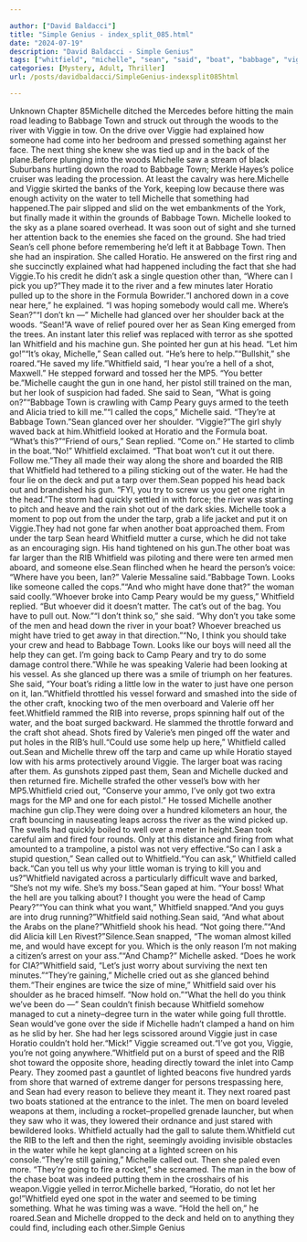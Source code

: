 ```yaml
---

author: ["David Baldacci"]
title: "Simple Genius - index_split_085.html"
date: "2024-07-19"
description: "David Baldacci - Simple Genius"
tags: ["whitfield", "michelle", "sean", "said", "boat", "babbage", "viggie", "water", "called", "town", "back", "horatio", "head", "going", "rib", "river", "gun", "shot", "one", "camp", "peary", "men", "shore", "would", "glanced"]
categories: [Mystery, Adult, Thriller]
url: /posts/davidbaldacci/SimpleGenius-indexsplit085html

---
```



Unknown
Chapter 85Michelle ditched the Mercedes before hitting the main road leading to Babbage Town and struck out through the woods to the river with Viggie in tow. On the drive over Viggie had explained how someone had come into her bedroom and pressed something against her face. The next thing she knew she was tied up and in the back of the plane.Before plunging into the woods Michelle saw a stream of black Suburbans hurtling down the road to Babbage Town; Merkle Hayes’s police cruiser was leading the procession. At least the cavalry was here.Michelle and Viggie skirted the banks of the York, keeping low because there was enough activity on the water to tell Michelle that something had happened.The pair slipped and slid on the wet embankments of the York, but finally made it within the grounds of Babbage Town. Michelle looked to the sky as a plane soared overhead. It was soon out of sight and she turned her attention back to the enemies she faced on the ground. She had tried Sean’s cell phone before remembering he’d left it at Babbage Town. Then she had an inspiration. She called Horatio. He answered on the first ring and she succinctly explained what had happened including the fact that she had Viggie.To his credit he didn’t ask a single question other than, “Where can I pick you up?”They made it to the river and a few minutes later Horatio pulled up to the shore in the Formula Bowrider.“I anchored down in a cove near here,” he explained. “I was hoping somebody would call me. Where’s Sean?”“I don’t kn —” Michelle had glanced over her shoulder back at the woods. “Sean!”A wave of relief poured over her as Sean King emerged from the trees. An instant later this relief was replaced with terror as she spotted Ian Whitfield and his machine gun. She pointed her gun at his head. “Let him go!”“It’s okay, Michelle,” Sean called out. “He’s here to help.”“Bullshit,” she roared.“He saved my life.”Whitfield said, “I hear you’re a hell of a shot, Maxwell.” He stepped forward and tossed her the MP5. “You better be.”Michelle caught the gun in one hand, her pistol still trained on the man, but her look of suspicion had faded. She said to Sean, “What is going on?”“Babbage Town is crawling with Camp Peary guys armed to the teeth and Alicia tried to kill me.”“I called the cops,” Michelle said. “They’re at Babbage Town.”Sean glanced over her shoulder. “Viggie?”The girl shyly waved back at him.Whitfield looked at Horatio and the Formula boat. “What’s this?”“Friend of ours,” Sean replied. “Come on.” He started to climb in the boat.“No!” Whitfield exclaimed. “That boat won’t cut it out there. Follow me.”They all made their way along the shore and boarded the RIB that Whitfield had tethered to a piling sticking out of the water. He had the four lie on the deck and put a tarp over them.Sean popped his head back out and brandished his gun. “FYI, you try to screw us you get one right in the head.”The storm had quickly settled in with force; the river was starting to pitch and heave and the rain shot out of the dark skies. Michelle took a moment to pop out from the under the tarp, grab a life jacket and put it on Viggie.They had not gone far when another boat approached them. From under the tarp Sean heard Whitfield mutter a curse, which he did not take as an encouraging sign. His hand tightened on his gun.The other boat was far larger than the RIB Whitfield was piloting and there were ten armed men aboard, and someone else.Sean flinched when he heard the person’s voice: “Where have you been, Ian?” Valerie Messaline said.“Babbage Town. Looks like someone called the cops.”“And who might have done that?” the woman said coolly.“Whoever broke into Camp Peary would be my guess,” Whitfield replied. “But whoever did it doesn’t matter. The cat’s out of the bag. You have to pull out. Now.”“I don’t think so,” she said. “Why don’t you take some of the men and head down the river in your boat? Whoever breached us might have tried to get away in that direction.”“No, I think you should take your crew and head to Babbage Town. Looks like our boys will need all the help they can get. I’m going back to Camp Peary and try to do some damage control there.”While he was speaking Valerie had been looking at his vessel. As she glanced up there was a smile of triumph on her features. She said, “Your boat’s riding a little low in the water to just have one person on it, Ian.”Whitfield throttled his vessel forward and smashed into the side of the other craft, knocking two of the men overboard and Valerie off her feet.Whitfield rammed the RIB into reverse, props spinning half out of the water, and the boat surged backward. He slammed the throttle forward and the craft shot ahead. Shots fired by Valerie’s men pinged off the water and put holes in the RIB’s hull.“Could use some help up here,” Whitfield called out.Sean and Michelle threw off the tarp and came up while Horatio stayed low with his arms protectively around Viggie. The larger boat was racing after them. As gunshots zipped past them, Sean and Michelle ducked and then returned fire. Michelle strafed the other vessel’s bow with her MP5.Whitfield cried out, “Conserve your ammo, I’ve only got two extra mags for the MP and one for each pistol.” He tossed Michelle another machine gun clip.They were doing over a hundred kilometers an hour, the craft bouncing in nauseating leaps across the river as the wind picked up. The swells had quickly boiled to well over a meter in height.Sean took careful aim and fired four rounds. Only at this distance and firing from what amounted to a trampoline, a pistol was not very effective.“So can I ask a stupid question,” Sean called out to Whitfield.“You can ask,” Whitfield called back.“Can you tell us why your little woman is trying to kill you and us?”Whitfield navigated across a particularly difficult wave and barked, “She’s not my wife. She’s my boss.”Sean gaped at him. “Your boss! What the hell are you talking about? I thought you were the head of Camp Peary?”“You can think what you want,” Whitfield snapped.“And you guys are into drug running?”Whitfield said nothing.Sean said, “And what about the Arabs on the plane?”Whitfield shook his head. “Not going there.”“And did Alicia kill Len Rivest?”Silence.Sean snapped, “The woman almost killed me, and would have except for you. Which is the only reason I’m not making a citizen’s arrest on your ass.”“And Champ?” Michelle asked. “Does he work for CIA?”Whitfield said, “Let’s just worry about surviving the next ten minutes.”“They’re gaining,” Michelle cried out as she glanced behind them.“Their engines are twice the size of mine,” Whitfield said over his shoulder as he braced himself. “Now hold on.”“What the hell do you think we’ve been do —” Sean couldn’t finish because Whitfield somehow managed to cut a ninety–degree turn in the water while going full throttle. Sean would’ve gone over the side if Michelle hadn’t clamped a hand on him as he slid by her. She had her legs scissored around Viggie just in case Horatio couldn’t hold her.“Mick!” Viggie screamed out.“I’ve got you, Viggie, you’re not going anywhere.”Whitfield put on a burst of speed and the RIB shot toward the opposite shore, heading directly toward the inlet into Camp Peary. They zoomed past a gauntlet of lighted beacons five hundred yards from shore that warned of extreme danger for persons trespassing here, and Sean had every reason to believe they meant it. They next roared past two boats stationed at the entrance to the inlet. The men on board leveled weapons at them, including a rocket–propelled grenade launcher, but when they saw who it was, they lowered their ordnance and just stared with bewildered looks. Whitfield actually had the gall to salute them.Whitfield cut the RIB to the left and then the right, seemingly avoiding invisible obstacles in the water while he kept glancing at a lighted screen on his console.“They’re still gaining,” Michelle called out. Then she paled even more. “They’re going to fire a rocket,” she screamed. The man in the bow of the chase boat was indeed putting them in the crosshairs of his weapon.Viggie yelled in terror.Michelle barked, “Horatio, do not let her go!”Whitfield eyed one spot in the water and seemed to be timing something. What he was timing was a wave. “Hold the hell on,” he roared.Sean and Michelle dropped to the deck and held on to anything they could find, including each other.Simple Genius
